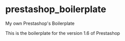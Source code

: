 # prestashop_boilerplate
My own Prestashop's Boilerplate

This is the boilerplate for the version 1.6 of Prestashop
